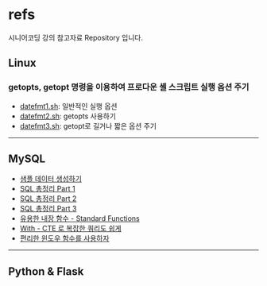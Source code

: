# refs
시니어코딩 강의 참고자료 Repository 입니다.

## Linux

### getopts, getopt 명령을 이용하여 프로다운 셸 스크립트 실행 옵션 주기
* [datefmt1.sh](linux/datefmt1.sh): 일반적인 실행 옵션
* [datefmt2.sh](linux/datefmt2.sh): getopts 사용하기
* [datefmt3.sh](linux/datefmt3.sh): getopt로 길거나 짧은 옵션 주기

------------------------------------------------------------------

## MySQL
* [샘플 데이터 생성하기](mysql/MySQL_Make_SampleData)
* [SQL 총정리 Part 1](mysql/MySQL_총정리_1)
* [SQL 총정리 Part 2](mysql/MySQL_총정리_2)
* [SQL 총정리 Part 3](mysql/MySQL_총정리_3)
* [유용한 내장 함수 - Standard Functions](mysql/MySQL_Standard_Functions)
* [With - CTE 로 복잡한 쿼리도 쉽게](mysql/with_cte.sql)
* [편리한 윈도우 함수를 사용하자](mysql/window_functions.sql)

----------------------------------------------------------

## Python & Flask

